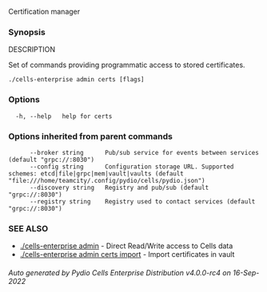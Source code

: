 Certification manager

### Synopsis


DESCRIPTION

  Set of commands providing programmatic access to stored certificates.



```
./cells-enterprise admin certs [flags]
```

### Options

```
  -h, --help   help for certs
```

### Options inherited from parent commands

```
      --broker string      Pub/sub service for events between services (default "grpc://:8030")
      --config string      Configuration storage URL. Supported schemes: etcd|file|grpc|mem|vault|vaults (default "file:///home/teamcity/.config/pydio/cells/pydio.json")
      --discovery string   Registry and pub/sub (default "grpc://:8030")
      --registry string    Registry used to contact services (default "grpc://:8030")
```

### SEE ALSO

* [./cells-enterprise admin](./cells-enterprise-admin)	 - Direct Read/Write access to Cells data
* [./cells-enterprise admin certs import](./cells-enterprise-admin-certs-import)	 - Import certificates in vault

###### Auto generated by Pydio Cells Enterprise Distribution v4.0.0-rc4 on 16-Sep-2022
